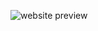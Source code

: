 ![website preview](https://github.com/DeadGolden0/HTML-CommingSoon/blob/main/assets/images/screenshot.png)
